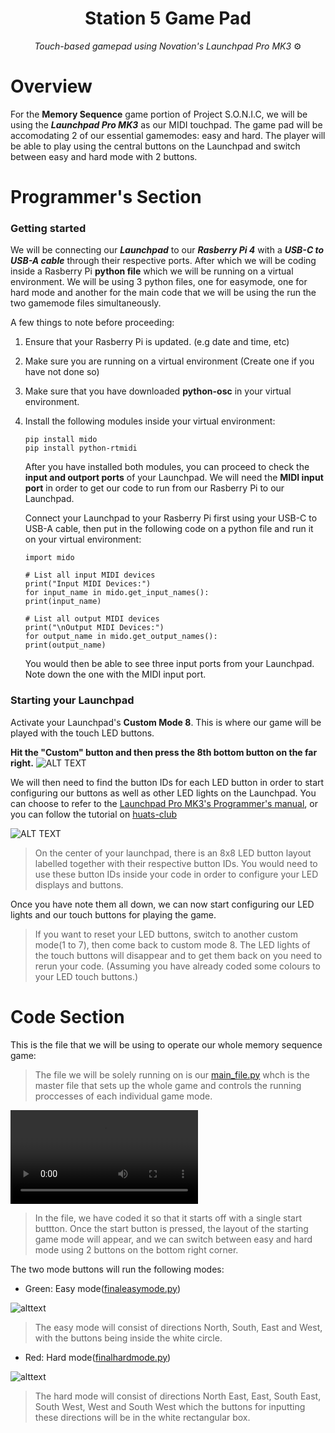 <h1 align="center">
Station 5 Game Pad
</h1>

<p align="center">
<i align="center">Touch-based gamepad using Novation's Launchpad Pro MK3 </i>⚙
</p>









# Overview
For the **Memory Sequence** game portion of Project S.O.N.I.C, we will be using the ***Launchpad Pro MK3*** as our MIDI touchpad. The game pad will be accomodating 2 of our essential gamemodes: easy and hard. The player will be able to play using the central buttons on the Launchpad and switch between easy and hard mode with 2 buttons. 




# Programmer's Section
### Getting started

We will be connecting our ***Launchpad*** to our ***Rasberry Pi 4*** with a ***USB-C to USB-A cable*** through their respective ports. After which we will be coding inside a Rasberry Pi **python file** which we will be running on a virtual environment. We will be using 3 python files, one for easymode, one for hard mode and another for the main code that we will be using the run the two gamemode files simultaneously. 

A few things to note before proceeding:

1. Ensure that your Rasberry Pi is updated. (e.g date and time, etc) 
2. Make sure you are running on a virtual environment (Create one if you have not done so)
3. Make sure that you have downloaded **python-osc** in your virtual environment.
4. Install the following modules inside your virtual environment:





     ```
    pip install mido
    pip install python-rtmidi
     ```
      After you have installed both modules, you can proceed to check the **input and outport ports** of your Launchpad. We will need the **MIDI input port** in order to get our code to run from our Rasberry Pi to our Launchpad.  
       
     
     Connect your Launchpad to your Rasberry Pi first using your USB-C to USB-A cable, then put in the following code on a python file and run it on your virtual environment:
      ```
     import mido

     # List all input MIDI devices
     print("Input MIDI Devices:")
     for input_name in mido.get_input_names():
     print(input_name)

     # List all output MIDI devices
     print("\nOutput MIDI Devices:")
     for output_name in mido.get_output_names():
     print(output_name)
     ```
     
     You would then be able to see three input ports from your Launchpad. Note down the one with the MIDI input port.
     


### Starting your Launchpad
  Activate your Launchpad's **Custom Mode 8**. This is where our game will be played with the touch LED buttons. 

**Hit the "Custom" button and then press the 8th bottom button on the far right.**
![ALT TEXT](./assets/launchpadpromk3pad.jpg) 



 We will then need to find the button IDs for each LED button in order to start configuring our buttons as well as other LED lights on the Launchpad. You can choose to refer to the [Launchpad Pro MK3's Programmer's manual](https://fael-downloads-prod.focusrite.com/customer/prod/s3fs-public/downloads/LPP3_prog_ref_guide_200415.pdf), or you can follow the tutorial on [huats-club](https://github.com/huats-club/mts_sensor_cookbook/blob/main/4.%20midi/midi.md)


![ALT TEXT](./assets/LPButtonIDDiagram.png) 

>On the center of your launchpad, there is an 8x8 LED button layout labelled together with their respective button IDs. You would need to use these button IDs inside your code in order to configure your LED displays and buttons.

Once you have note them all down, we can now start configuring our LED lights and our touch buttons for playing the game. 

 >If you want to reset your LED buttons, switch to another custom mode(1 to 7), then come back to custom mode 8. The LED lights of the touch buttons will disappear and to get them back on you need to rerun your code. (Assuming you have already coded some colours to your LED touch buttons.)




# Code Section

This is the file that we will be using to operate our whole memory sequence game: 

>The file we will be solely running on is our [main_file.py](https://github.com/uselesskcid/EGL314-Project-S.O.N.I.C-Team-C-POC/blob/main/Launchpad%20Pro/main_file.py) whch is the master file that sets up the whole game and  controls the running proccesses of each individual game mode.

![alttext](./assets/start.mp4.mp4)
 >In the file, we have coded it so that it starts off with a single start buttton.
 Once the start button is pressed, the layout of the starting game mode will appear, and we can switch between easy and hard mode using 2 buttons on the bottom right corner.



The two mode buttons will run the following modes:
 - Green: Easy mode([finaleasymode.py](https://github.com/uselesskcid/EGL314-Project-S.O.N.I.C-Team-C-POC/blob/main/Launchpad%20Pro/finaleasymode.py))
 
 ![alttext](./assets/easymode.jpeg)



 >The easy mode will consist of directions North, South, East and West, with the buttons being inside the white circle.
 - Red: Hard mode([finalhardmode.py](https://github.com/uselesskcid/EGL314-Project-S.O.N.I.C-Team-C-POC/blob/main/Launchpad%20Pro/finalhardmode.py))

 ![alttext](./assets/hardemode.jpeg)
 >The hard mode will consist of directions North East, East, South East, South West, West and South West which the buttons for inputting these directions will be in the white rectangular box.
